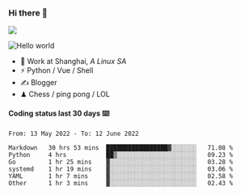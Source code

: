 ### Hi there 👋
![](https://komarev.com/ghpvc/?username=Xuhandsome)


<img src="https://github-readme-stats.vercel.app/api?username=XuHandsome&show_icons=true&theme=merko" alt="Hello world">

<br/>

- 🍻  Work at Shanghai, _A Linux SA_
- ⚡  Python / Vue / Shell
- ✍️  Blogger
- ♟  Chess / ping pong / LOL

#### Coding status last 30 days ⌨️

<!--START_SECTION:waka-->

```text
From: 13 May 2022 - To: 12 June 2022

Markdown   30 hrs 53 mins  █████████████████▓░░░░░░░   71.08 %
Python     4 hrs           ██▒░░░░░░░░░░░░░░░░░░░░░░   09.23 %
Go         1 hr 25 mins    ▓░░░░░░░░░░░░░░░░░░░░░░░░   03.28 %
systemd    1 hr 19 mins    ▓░░░░░░░░░░░░░░░░░░░░░░░░   03.06 %
YAML       1 hr 7 mins     ▓░░░░░░░░░░░░░░░░░░░░░░░░   02.58 %
Other      1 hr 3 mins     ▓░░░░░░░░░░░░░░░░░░░░░░░░   02.43 %
```

<!--END_SECTION:waka-->
